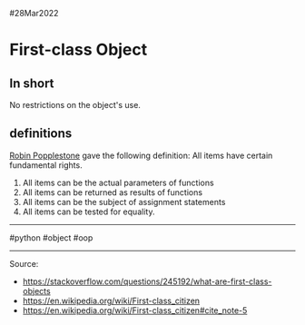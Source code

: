 #28Mar2022

# First-class Object

## In short

No restrictions on the object's use.



## definitions 

[Robin Popplestone](https://en.wikipedia.org/wiki/Robin_Popplestone) gave the following definition: All items have certain fundamental rights.

1. All items can be the actual parameters of functions
2. All items can be returned as results of functions
3. All items can be the subject of assignment statements
4. All items can be tested for equality.





---

#python #object #oop

---

Source:

- https://stackoverflow.com/questions/245192/what-are-first-class-objects
- https://en.wikipedia.org/wiki/First-class_citizen
- https://en.wikipedia.org/wiki/First-class_citizen#cite_note-5

